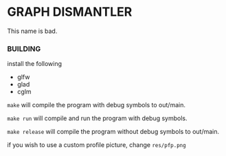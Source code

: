 # GRAPH DISMANTLER

This name is bad.

### BUILDING

install the following

 - glfw
 - glad
 - cglm

`make` will compile the program with debug symbols to out/main.

`make run` will compile and run the program with debug symbols.

`make release` will compile the program without debug symbols to out/main.

if you wish to use a custom profile picture, change `res/pfp.png`


